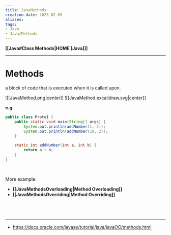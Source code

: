 ```yaml
---
title: JavaMethods
creation-date: 2023-02-09
aliases:
tags:
- Java
- Java/Methods
---
```

**[[Java#Class Methods|HOME [Java]]]**

---
# Methods
a block of code that is executed when it is called upon.

![[JavaMethod.png|center]]
![[JavaMethod.excalidraw.svg|center]]

**e.g.**
```java
public class Proto1 {
    public static void main(String[] args) {
        System.out.println(addNumber(1, 2));
        System.out.println(addNumber(10, 2));
    }

	static int addNumber(int a, int b) {
        return a + b;
    }
}
```

<br>

More example:
- **[[JavaMethodsOverloading|Method Overloading]]**
- **[[JavaMethodsOverriding|Method Overriding]]**

<br>

# 
---
- https://docs.oracle.com/javase/tutorial/java/javaOO/methods.html